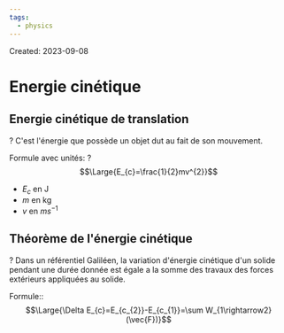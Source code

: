 ```yaml
---
tags:
  - physics
---
```

Created: 2023-09-08

# Energie cinétique
## Energie cinétique de translation
?
C'est l'énergie que possède un objet dut au fait de son mouvement.
<!--SR:!2024-02-22,47,170-->

Formule avec unités:
?
$$\Large{E_{c}=\frac{1}{2}mv^{2}}$$
- $E_{c}$ en J
- $m$ en kg
- $v$ en $ms^{-1}$
<!--SR:!2024-06-17,161,230-->

## Théorème de l'énergie cinétique
?
Dans un référentiel Galiléen, la variation d'énergie cinétique d'un solide pendant une durée donnée est égale a la somme des travaux des forces extérieurs appliquées au solide.
<!--SR:!2024-01-25,12,130-->

Formule::$$\Large{\Delta E_{c}=E_{c_{2}}-E_{c_{1}}=\sum W_{1\rightarrow2}(\vec{F})}$$
<!--SR:!2024-04-20,126,230-->
